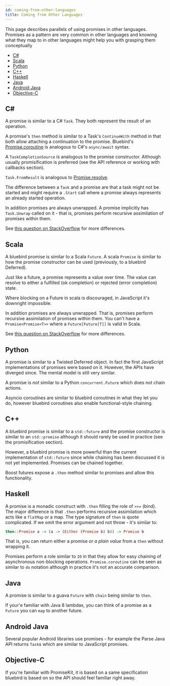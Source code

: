 ```yaml
---
id: coming-from-other-languages
title: Coming from Other Languages
---
```


This page describes parallels of using promises in other languages. Promises as a pattern are very common in other languages and knowing what they map to in other languages might help you with grasping them conceptually

 - [C#](#c)
 - [Scala](#scala)
 - [Python](#python)
 - [C++](#c)
 - [Haskell](#haskell)
 - [Java](#java)
 - [Android Java](#android-java)
 - [Objective-C](#objective-c)


## C&#35;

A promise is similar to a C# `Task`. They both represent the result of an operation.

A promise's `then` method is similar to a Task's `ContinueWith` method in that both allow attaching a continuation to the promise. Bluebird's [Promise.coroutine](.) is analogous to C#'s `async/await` syntax.

A `TaskCompletionSource` is analogous to the promise constructor. Although usually promisification is preferred (see the API reference or working with callbacks section).

`Task.FromResult` is analogous to [Promise.resolve](.).

The difference between a `Task` and a promise are that a task might not be started and might require a `.Start` call where a promise always represents an already started operation.

In addition promises are always unwrapped. A promise implicitly has `Task.Unwrap` called on it - that is, promises perform recursive assimilation of promises within them.

See [this question on StackOverflow](http://stackoverflow.com/questions/26136389/how-can-i-realize-pattern-promise-deffered) for more differences.

## Scala

A bluebird promise is similar to a Scala `Future`. A scala `Promise` is similar to how the promise constructor can be used (previously, to a bluebird Deferred).

Just like a future, a promise represents a value over time. The value can resolve to either a fulfilled (ok completion) or rejected (error completion) state.

Where blocking on a Future in scala is discouraged, in JavaScript it's downright impossible.

In addition promises are always unwrapped. That is, promises perform recursive assimilation of promises within them. You can't have a `Promise<Promise<T>>` where a `Future[Future[T]]` is valid in Scala.

See [this question on StackOverflow](http://stackoverflow.com/questions/22724883/js-deferred-promise-future-compared-to-functional-languages-like-scala) for more differences.

## Python

A promise is similar to a Twisted Deferred object. In fact the first JavaScript implementations of promises were based on it. However, the APIs have diverged since. The mental model is still very similar.

A promise is _not_ similar to a Python `concurrent.Future` which does not chain actions.

Asyncio coroutines are similar to bluebird coroutines in what they let you do, however bluebird coroutines also enable functional-style chaining.

## C++

A bluebird promise is similar to a `std::future` and the promise constructor is similar to an `std::promise` although it should rarely be used in practice (see the promisification section).

However, a bluebird promise is more powerful than the current implementation of `std::future` since while chaining has been discussed it is not yet implemented. Promises can be chained together.

Boost futures expose a `.then` method similar to promises and allow this functionality.

## Haskell

A promise is a monadic construct with `.then` filling the role of `>>=` (bind). The major difference is that `.then` performs recursive assimilation which acts like a `flatMap` or a map. The type signature of `then` is quote complicated. If we omit the error argument and not throw - it's similar to:

```hs
then::Promise a -> (a -> (Either (Promise b) b)) -> Promise b
```

That is, you can return either a promise _or a plain value_ from a `then` without wrapping it.

Promises perform a role similar to `IO` in that they allow for easy chaining of asynchronous non-blocking operations. `Promise.coroutine` can be seen as similar to `do` notation although in practice it's not an accurate comparison.

## Java

A promise is similar to a guava `Future` with `chain` being similar to `then`.

If your'e familiar with Java 8 lambdas, you can think of a promise as a `Future` you can `map` to another future.

## Android Java

Several popular Android libraries use promises - for example the Parse Java API returns `Task`s which are similar to JavaScript promises.

## Objective-C

If you're familiar with PromiseKit, it is based on a same specification bluebird is based on so the API should feel familiar right away.
